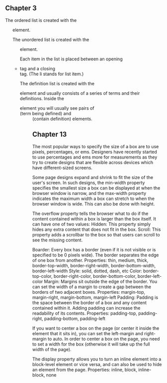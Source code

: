 <h2>Chapter 3</h2>
The ordered list is created with the <ol> element.

The unordered list is created with the <ul> element.

Each item in the list is placed between an opening <li> tag and a closing </li> tag. (The li stands for list item.)

The definition list is created with the <dl> element and usually consists of a series of terms and their definitions.
Inside the <dl> element you will usually see pairs of <dt> (term being defined) and <dd> (contain definition) elements.

<h2>Chapter 13</h2>
The most popular ways to specify the size of a box are
to use pixels, percentages, or ems. Designers have recently started to use percentages and ems more for measurements as they try to create designs that are flexible across devices which have different-sized screens.

Some page designs expand and shrink to fit the size of the user's screen. In such designs, the min-width property specifies the smallest size a box can be displayed at when the browser window is narrow, and the max-width property indicates the maximum width a box can stretch to when the browser window is wide. This can also be done with height. 

The overflow property tells the browser what to do if the content contained within a box is larger than the box itself. It can have one of two values:
Hidden: This property simply hides any extra content that does not fit in the box.
Scroll: This property adds a scrollbar to the box so that users can scroll to see the missing content.

Boarder: Every box has a border (even if it is not visible or is specified to be 0 pixels wide). The border separates the edge of one box from another.
    Properties: thin, medium, thick, border-top-width, border-right-width, border-bottom-width, border-left-width
    Style: solid, dotted, dash, etc
    Color: border-top-color, border-right-color, border-bottom-color, border-left-color
Margin: Margins sit outside the edge
of the border. You can set the width of a margin to create a gap between the borders of two adjacent boxes.
    Properties: margin-top, margin-right, margin-bottom, margin-left
Padding: Padding is the space between the border of a box and any content contained within it. Adding padding can increase the readability of its contents.
    Properties: padding-top, padding-right, padding-bottom, padding-left

If you want to center a box on the page (or center it inside the element that it sits in), you can set the left-margin and right-margin to auto.
In order to center a box on the page, you need to set a width for the box (otherwise it will take up the full width of the page).

The display property allows you to turn an inline element into a block-level element or vice versa, and can also be used to hide an element from the page.
    Properties: inline, block, inline-block, none